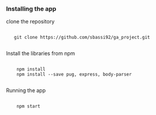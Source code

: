 ### Installing the app

clone the repository
```

   git clone https://github.com/sbassi92/ga_project.git 


```

Install the libraries from npm 

```

    npm install
    npm install --save pug, express, body-parser


```

Running the app

```

    npm start


```


